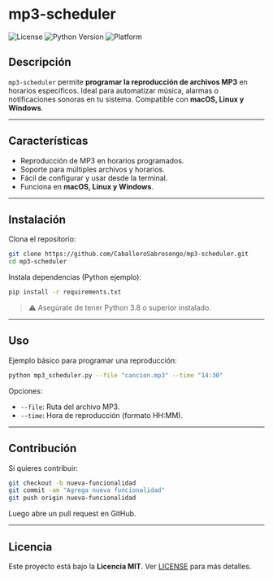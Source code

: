 # mp3-scheduler

![License](https://img.shields.io/badge/license-MIT-green)
![Python Version](https://img.shields.io/badge/python-3.8%2B-blue)
![Platform](https://img.shields.io/badge/platform-macOS%20|%20Linux%20|%20Windows-lightgrey)

## Descripción
`mp3-scheduler` permite **programar la reproducción de archivos MP3** en horarios específicos. Ideal para automatizar música, alarmas o notificaciones sonoras en tu sistema. Compatible con **macOS, Linux y Windows**.

---

## Características
- Reproducción de MP3 en horarios programados.
- Soporte para múltiples archivos y horarios.
- Fácil de configurar y usar desde la terminal.
- Funciona en **macOS, Linux y Windows**.

---

## Instalación

Clona el repositorio:

```bash
git clone https://github.com/CaballeroSabrosongo/mp3-scheduler.git
cd mp3-scheduler
```

Instala dependencias (Python ejemplo):

```bash
pip install -r requirements.txt
```

> ⚠️ Asegúrate de tener Python 3.8 o superior instalado.

---

## Uso

Ejemplo básico para programar una reproducción:

```bash
python mp3_scheduler.py --file "cancion.mp3" --time "14:30"
```

Opciones:
- `--file`: Ruta del archivo MP3.
- `--time`: Hora de reproducción (formato HH:MM).

---

## Contribución

Si quieres contribuir:

```bash
git checkout -b nueva-funcionalidad
git commit -am "Agrega nueva funcionalidad"
git push origin nueva-funcionalidad
```

Luego abre un pull request en GitHub.

---

## Licencia
Este proyecto está bajo la **Licencia MIT**. Ver [LICENSE](LICENSE) para más detalles.
